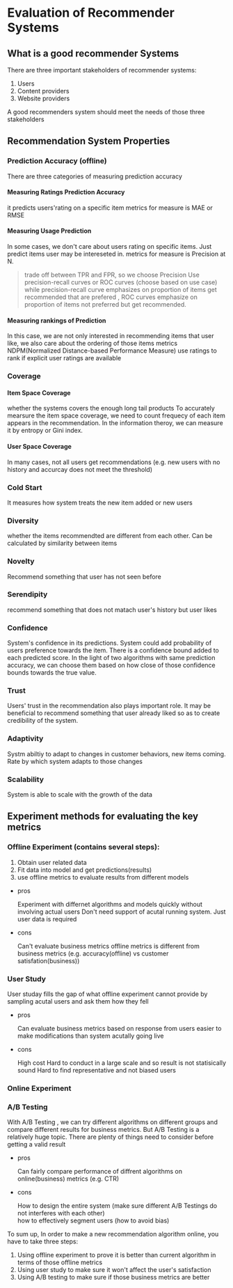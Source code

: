 # Evaluation of Recommender Systems

## What is a **good** recommender Systems
There are three important stakeholders of recommender systems:

1. Users
2. Content providers
3. Website providers

A good recommenders system should meet the needs of those three stakeholders 


## Recommendation System Properties 
  
### Prediction Accuracy (offline)
There are three categories of measuring prediction accuracy

#### Measuring Ratings Prediction Accuracy
it predicts users'rating on a specific item
metrics for measure is MAE or RMSE

#### Measuring Usage Prediction
In some cases, we don't care about users rating on specific items. Just predict items user may be intereseted in.
metrics for measure is Precision at N.  
> trade off between TPR and FPR, so we choose Precision
Use precision-recall curves or ROC curves (choose based on use case) 
while precision-recall curve emphasizes on proportion of items get recommended that are prefered , 
ROC curves emphasize on proportion of items not preferred but get recommended.

#### Measuring rankings of Prediction
In this case, we are not only interested in recommending items that user like, we also care about the ordering of those items
metrics NDPM(Normalized Distance-based Performance Measure)
use ratings to rank if explicit user ratings are available

### Coverage
#### Item Space Coverage
whether the systems covers the enough long tail products
To accurately mearsure the item space coverage, we need to count frequecy of each item appears in the recommendation.
In the information theroy, we can measure it by entropy or Gini index.

#### User Space Coverage
In many cases, not all users get recommendations (e.g. new users with no history and accurcay does not meet the threshold)

### Cold Start
It measures how system treats the new item added or new users

### Diversity
whether the items recommendted are different from each other.
Can be calculated by similarity between items

### Novelty
Recommend something that user has not seen before

### Serendipity
recommend something that does not matach user's history but user likes

### Confidence
System's confidence in its predictions. System could add probability of users preference towards the item.
There is a confidence bound added to each predicted score.
In the light of two algorithms with same prediction accuracy, we can choose them based on how close of those confidence bounds
towards the true value.
### Trust
Users' trust in the recommendation also plays important role. 
It may be beneficial to recommend something that user already liked so as to create credibility of the system.

### Adaptivity
Systm abiltiy to adapt to changes in customer behaviors, new items coming.
Rate by which system adapts to those changes

### Scalability
System is able to scale with the growth of the data

## Experiment methods for evaluating the key metrics

### Offline Experiment (contains several steps):
1. Obtain user related data 
2. Fit data into model and get predictions(results)
3. use offline metrics to evaluate results from different models
  
- pros

  Experiment with differnet algorithms and models quickly without involving actual users
  Don't need support of acutal running system. Just user data is required
- cons

  Can't evaluate business metrics
  offline metrics is different from business metrics (e.g. accuracy(offline) vs customer satisfation(business))

### User Study
User studay fills the gap of what offline experiment cannot provide by sampling acutal users and ask them how they fell

- pros

  Can evaluate business metrics based on response from users
  easier to make modifications than system acutally going live
  
- cons

  High cost
  Hard to conduct in a large scale and so result is not statisically sound 
  Hard to find representative and not biased users
### Online Experiment

### A/B Testing

With A/B Testing , we can try different algorithms on different groups and compare different results for business metrics. 
But A/B Testing is a relatively huge topic. There are plenty of things need to consider before getting a valid result 
- pros
  
  Can fairly compare performance of diffrent algorithms on online(business) metrics (e.g. CTR)
  
- cons 
  
  How to design the entire system (make sure different A/B Testings do not interferes with each other)  
  how to effectively segment users (how to avoid bias)
  
To sum up, In order to make a new recommendation algorithm online, you have to take three steps:
1. Using offline experiment to prove it is better than current algorithm in terms of those offline metrics
2. Using user study to make sure it won't affect the user's satisfaction
3. Using A/B testing to make sure if those business metrics are better


